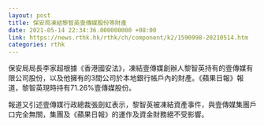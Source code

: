 ```yaml
---
layout: post
title: 保安局凍結黎智英壹傳媒股份等財產
date: 2021-05-14 22:34:36.000000000 +08:00
link: https://news.rthk.hk/rthk/ch/component/k2/1590998-20210514.htm
categories: rthk
---
```


保安局局長李家超根據《香港國安法》，凍結壹傳媒創辦人黎智英持有的壹傳媒有限公司股份，以及他擁有的3間公司於本地銀行帳戶內的財產。《蘋果日報》報道，黎智英現時持有71.26%壹傳媒股份。

報道又引述壹傳媒行政總裁張劍虹表示，黎智英被凍結資產事件，與壹傳媒集團戶口完全無關，集團及《蘋果日報》的運作及資金財務絕不受影響。
